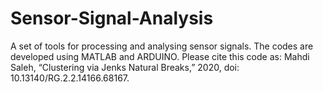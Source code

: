# Sensor-Signal-Analysis
A set of tools for processing and analysing sensor signals. 
The codes are developed using MATLAB and ARDUINO.
Please cite this code as: Mahdi Saleh, “Clustering via Jenks Natural Breaks,” 2020, doi: 10.13140/RG.2.2.14166.68167.
